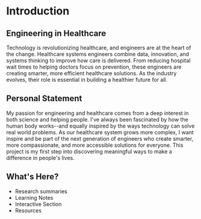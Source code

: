 # Introduction
## Engineering in Healthcare
Technology is revolutionizing healthcare, and engineers are at the heart of the change. Healthcare systems engineers combine data, innovation, and systems thinking to improve how care is delivered. From reducing hospital wait times to helping doctors focus on prevention, these engineers are creating smarter, more efficient healthcare solutions. As the industry evolves, their role is essential in building a healthier future for all.

## Personal Statement 
My passion for engineering and healthcare comes from a deep interest in both science and helping people. I've always been fascinated by how the human body works--and equally inspired by the ways technology can solve real world problems. As our healthcare system grows more complex, I want inspire and be part of the next generation of engineers who create smarter, more compassionate, and more accessible solutions for everyone. This project is my first step into discovering meaningful ways to make a difference in people's lives. 

## What's Here?
- Research summaries
- Learning Notes
- Interactive Section
- Resources
